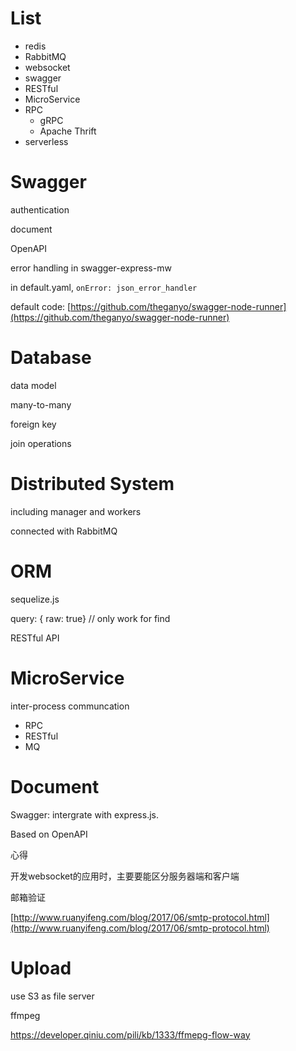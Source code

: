 # List

* redis
* RabbitMQ
* websocket
* swagger
* RESTful 
* MicroService
* RPC
  * gRPC
  * Apache Thrift
* serverless

# Swagger

authentication

document

OpenAPI

error handling in swagger-express-mw

in default.yaml, `onError: json_error_handler`

default code: [https://github.com/theganyo/swagger-node-runner](https://github.com/theganyo/swagger-node-runner)

# Database

data model

many-to-many

foreign key

join operations

# Distributed System

including manager and workers

connected with RabbitMQ

# ORM

sequelize.js

query: { raw: true} // only work for find

RESTful API

# MicroService

inter-process communcation

* RPC
* RESTful
* MQ

# Document

Swagger: intergrate with express.js.

Based on OpenAPI

心得

开发websocket的应用时，主要要能区分服务器端和客户端

邮箱验证

[http://www.ruanyifeng.com/blog/2017/06/smtp-protocol.html](http://www.ruanyifeng.com/blog/2017/06/smtp-protocol.html)

# Upload

use S3 as file server



ffmpeg

https://developer.qiniu.com/pili/kb/1333/ffmepg-flow-way


